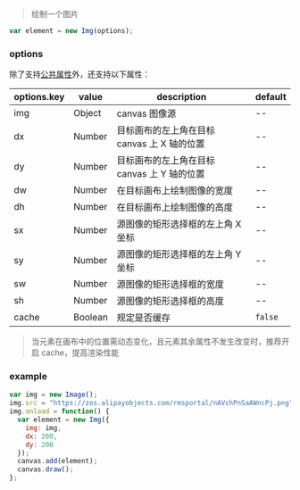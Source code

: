 > 绘制一个图片

```js
var element = new Img(options);
```

### options

除了支持[公共属性](../Element.md)外，还支持以下属性：

| options.key | value  | description                                 | default |
| ----------- | ------ | ------------------------------------------- | ------- |
| img         | Object | canvas 图像源                               | --      |
| dx          | Number | 目标画布的左上角在目标 canvas 上 X 轴的位置 | --      |
| dy          | Number | 目标画布的左上角在目标 canvas 上 Y 轴的位置 | --      |
| dw          | Number | 在目标画布上绘制图像的宽度                  | --      |
| dh          | Number | 在目标画布上绘制图像的高度                  | --      |
| sx          | Number | 源图像的矩形选择框的左上角 X 坐标           | --      |
| sy          | Number | 源图像的矩形选择框的左上角 Y 坐标           | --      |
| sw          | Number | 源图像的矩形选择框的宽度                    | --      |
| sh          | Number | 源图像的矩形选择框的高度                    | --      |
| cache       | Boolean | 规定是否缓存   | `false` |

> 当元素在画布中的位置需动态变化，且元素其余属性不发生改变时，推荐开启 cache，提高渲染性能

### example

```js
var img = new Image();
img.src = "https://zos.alipayobjects.com/rmsportal/nAVchPnSaAWncPj.png";
img.onload = function() {
  var element = new Img({
    img: img,
    dx: 200,
    dy: 200
  });
  canvas.add(element);
  canvas.draw();
};
```
